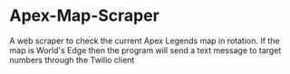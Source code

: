 # Apex-Map-Scraper
A web scraper to check the current Apex Legends map in rotation. If the map is World's Edge then the program will send a text message to target numbers through the Twilio client
